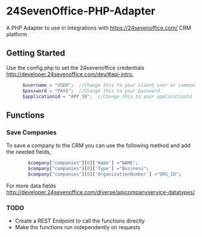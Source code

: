 # 24SevenOffice-PHP-Adapter
A PHP Adapter to use in integrations with https://24sevenoffice.com/ CRM platform

## Getting Started

Use the config.php to set the 24sevenoffice credentials http://developer.24sevenoffice.com/dev/#api-intro,
```php
      $username = "USER";  //Change this to your client user or community login
      $password = "PASS";  //Change this to your password
      $applicationid = "APP_ID";  //Change this to your applicationId
```

## Functions

### Save Companies
To save a company to the CRM you can use the following method and add the needed fields,

```php
        $company["companies"][0]['Name'] ="NAME";
        $company["companies"][0]['Type'] ="Business";
        $company["companies"][0]['OrganizationNumber'] ="ORG_ID";
```

For more data fields http://developer.24sevenoffice.com/diverse/apicompanyservice-datatypes/


### TODO

- Create a REST Endpoint to call the functions directly
- Make the functions run independently on requests
